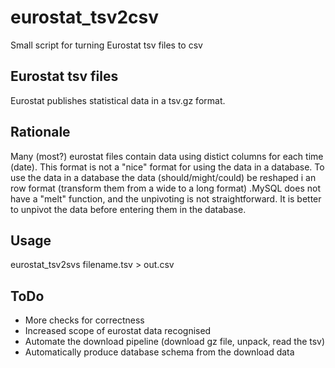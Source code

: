 # eurostat_tsv2csv
Small script for turning Eurostat tsv files to csv
## Eurostat tsv files
Eurostat publishes statistical data in a tsv.gz format. 
## Rationale
Many (most?) eurostat files contain data using distict columns for each time (date). This format is not a "nice" format for using the data in a database. To use the data in a database the data (should/might/could) be reshaped i an row format (transform them from a wide to a long format) .MySQL does not have a "melt" function, and the unpivoting is not straightforward. It is better to unpivot the data before entering them in the database. 
## Usage
eurostat_tsv2svs filename.tsv > out.csv
## ToDo
* More checks for correctness  
* Increased scope of eurostat data recognised  
* Automate the download pipeline (download gz file, unpack, read the tsv)  
* Automatically produce database schema from the download data  


